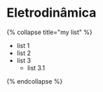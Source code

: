 # Eletrodinâmica

{% collapse title="my list" %}
 
* list 1
* list 2
* list 3
    * list 3.1
    
{% endcollapse %}
